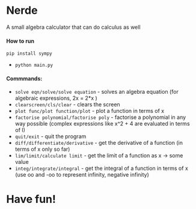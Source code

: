 # Nerde
A small algebra calculator that can do calculus as well

#### How to run

`pip install sympy`

- `python main.py`

#### Commmands:

- `solve eqn/solve/solve equation` -  solves an algebra equation (for algebraic expressions, 2x = 2*x )
- `clearscreen/cls/clear` - clears the screen
- `plot func/plot function/plot` - plot a function in terms of x
- `factorise polynomial/factorise poly` - factorise a polynomial in any way possible (complex expressions like x^2 + 4 are evaluated in terms of I)
- `quit/exit` - quit the program
- `diff/differentiate/derivative` - get the derivative of a function (in terms of x only so far)
- `lim/limit/calculate limit` - get the limit of a function as x -> some value
- `integ/integrate/integral` - get the integral of a function in terms of x (use oo and -oo to represent infinity, negative infinity)

# Have fun!
